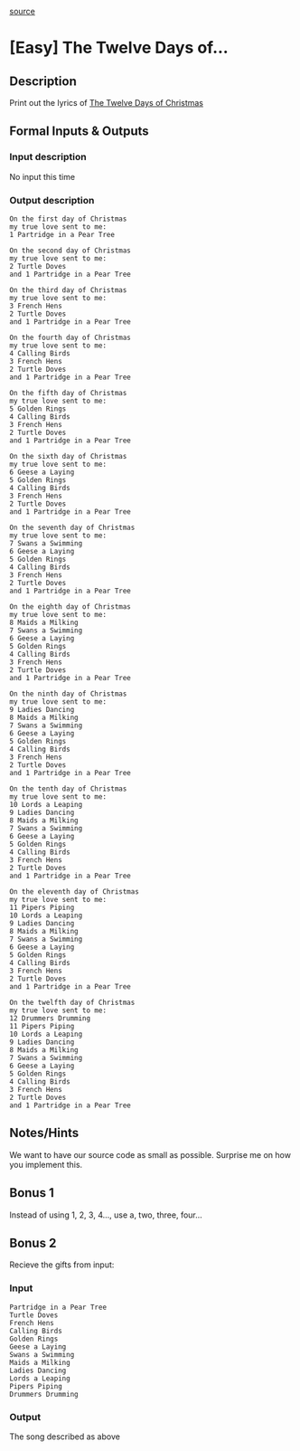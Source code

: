 [source](https://www.reddit.com/r/dailyprogrammer/comments/5j6ggm/20161219_challenge_296_easy_the_twelve_days_of/)
# [Easy] The Twelve Days of...
## Description

Print out the lyrics of [The Twelve Days of Christmas](http://www.41051.com/xmaslyrics/twelvedays.html)
## Formal Inputs & Outputs
### Input description

No input this time
### Output description
```
On the first day of Christmas
my true love sent to me:
1 Partridge in a Pear Tree

On the second day of Christmas
my true love sent to me:
2 Turtle Doves
and 1 Partridge in a Pear Tree

On the third day of Christmas
my true love sent to me:
3 French Hens
2 Turtle Doves
and 1 Partridge in a Pear Tree

On the fourth day of Christmas
my true love sent to me:
4 Calling Birds
3 French Hens
2 Turtle Doves
and 1 Partridge in a Pear Tree

On the fifth day of Christmas
my true love sent to me:
5 Golden Rings
4 Calling Birds
3 French Hens
2 Turtle Doves
and 1 Partridge in a Pear Tree

On the sixth day of Christmas
my true love sent to me:
6 Geese a Laying
5 Golden Rings
4 Calling Birds
3 French Hens
2 Turtle Doves
and 1 Partridge in a Pear Tree

On the seventh day of Christmas
my true love sent to me:
7 Swans a Swimming
6 Geese a Laying
5 Golden Rings
4 Calling Birds
3 French Hens
2 Turtle Doves
and 1 Partridge in a Pear Tree

On the eighth day of Christmas
my true love sent to me:
8 Maids a Milking
7 Swans a Swimming
6 Geese a Laying
5 Golden Rings
4 Calling Birds
3 French Hens
2 Turtle Doves
and 1 Partridge in a Pear Tree

On the ninth day of Christmas
my true love sent to me:
9 Ladies Dancing
8 Maids a Milking
7 Swans a Swimming
6 Geese a Laying
5 Golden Rings
4 Calling Birds
3 French Hens
2 Turtle Doves
and 1 Partridge in a Pear Tree

On the tenth day of Christmas
my true love sent to me:
10 Lords a Leaping
9 Ladies Dancing
8 Maids a Milking
7 Swans a Swimming
6 Geese a Laying
5 Golden Rings
4 Calling Birds
3 French Hens
2 Turtle Doves
and 1 Partridge in a Pear Tree

On the eleventh day of Christmas
my true love sent to me:
11 Pipers Piping
10 Lords a Leaping
9 Ladies Dancing
8 Maids a Milking
7 Swans a Swimming
6 Geese a Laying
5 Golden Rings
4 Calling Birds
3 French Hens
2 Turtle Doves
and 1 Partridge in a Pear Tree

On the twelfth day of Christmas
my true love sent to me:
12 Drummers Drumming
11 Pipers Piping
10 Lords a Leaping
9 Ladies Dancing
8 Maids a Milking
7 Swans a Swimming
6 Geese a Laying
5 Golden Rings
4 Calling Birds
3 French Hens
2 Turtle Doves
and 1 Partridge in a Pear Tree
```
## Notes/Hints

We want to have our source code as small as possible.
Surprise me on how you implement this.

## Bonus 1

Instead of using 1, 2, 3, 4..., use a, two, three, four...
## Bonus 2

Recieve the gifts from input:
### Input
```
Partridge in a Pear Tree
Turtle Doves
French Hens
Calling Birds
Golden Rings
Geese a Laying
Swans a Swimming
Maids a Milking
Ladies Dancing
Lords a Leaping
Pipers Piping
Drummers Drumming
```
### Output

The song described as above
